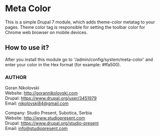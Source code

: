 # Meta Color

This is a simple Drupal 7 module, which adds theme-color metatag to your pages.
Theme color tag is responsible for setting the toolbar color for Chrome web
browser on mobile devices.

## How to use it?

After you install this module go to '/admin/config/system/meta-color' and enter
your color in the Hex format (for example: #ffa500).

### AUTHOR

Goran Nikolovski  
Website: http://gorannikolovski.com  
Drupal: https://www.drupal.org/user/3451979  
Email: nikolovski84@gmail.com  

Company: Studio Present, Subotica, Serbia  
Website: http://www.studiopresent.com  
Drupal: https://www.drupal.org/studio-present  
Email: info@studiopresent.com  
